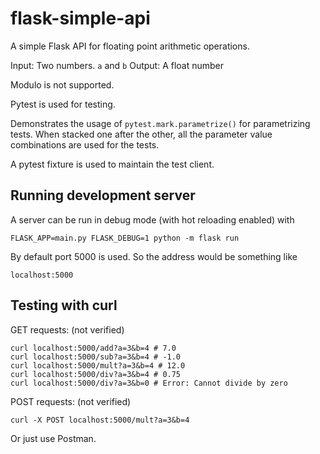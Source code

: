 # flask-simple-api
A simple Flask API for floating point arithmetic operations.

Input: Two numbers. `a` and `b`
Output: A float number

Modulo is not supported.

Pytest is used for testing. 

Demonstrates the usage of `pytest.mark.parametrize()` for parametrizing tests. When stacked one after the other, all the parameter value combinations are used for the tests.

A pytest fixture is used to maintain the test client.

## Running development server
A server can be run in debug mode (with hot reloading enabled) with

    FLASK_APP=main.py FLASK_DEBUG=1 python -m flask run

By default port 5000 is used. So the address would be something like 

    localhost:5000

## Testing with curl
GET requests: (not verified)

    curl localhost:5000/add?a=3&b=4 # 7.0
    curl localhost:5000/sub?a=3&b=4 # -1.0
    curl localhost:5000/mult?a=3&b=4 # 12.0
    curl localhost:5000/div?a=3&b=4 # 0.75
    curl localhost:5000/div?a=3&b=0 # Error: Cannot divide by zero

POST requests: (not verified)

    curl -X POST localhost:5000/mult?a=3&b=4

Or just use Postman.
